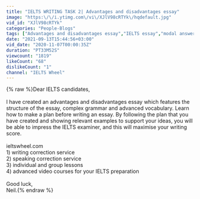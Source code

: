 ```yaml
---
title: "IELTS WRITING TASK 2| Advantages and disadvantages essay"
image: "https:\/\/i.ytimg.com\/vi\/XJlV98cRTYk\/hqdefault.jpg"
vid_id: "XJlV98cRTYk"
categories: "People-Blogs"
tags: ["Advantages and disadvantages essay","IELTS essay","modal answer"]
date: "2021-09-13T15:44:56+03:00"
vid_date: "2020-11-07T00:00:35Z"
duration: "PT33M52S"
viewcount: "1819"
likeCount: "68"
dislikeCount: "1"
channel: "IELTS Wheel"
---
```

{% raw %}Dear IELTS candidates,<br /><br />I have created an advantages and disadvantages essay which features the structure of the essay, complex grammar and advanced vocabulary. Learn how to make a plan before writing an essay. By following the plan that you have created and showing relevant examples to support your ideas, you will be able to impress the IELTS examiner, and this will maximise your writing score. <br /><br />ieltswheel.com<br />1) writing correction service<br />2) speaking correction service<br />3) individual and group lessons<br />4) advanced video courses for your IELTS preparation<br /><br />Good luck,<br />Neil.{% endraw %}
